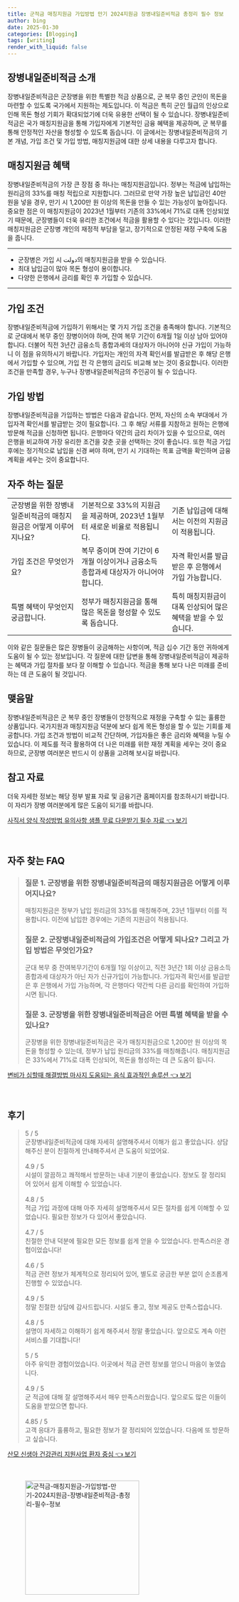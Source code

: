 ```yaml
---
title: 군적금 매칭지원금 가입방법 만기 2024지원금 장병내일준비적금 총정리 필수 정보
author: bing
date: 2025-01-30
categories: [Blogging]
tags: [writing]
render_with_liquid: false
---
```



<h2 id='장병내일준비적금소개'>장병내일준비적금 소개</h2>

<p>장병내일준비적금은 군장병을 위한 특별한 적금 상품으로, 군 복무 중인 군인이 목돈을 마련할 수 있도록 국가에서 지원하는 제도입니다. 이 적금은 특히 군인 월급의 인상으로 인해 목돈 형성 기회가 확대되었기에 더욱 유용한 선택이 될 수 있습니다. 장병내일준비적금은 국가 매칭지원금을 통해 가입자에게 기본적인 금융 혜택을 제공하며, 군 복무를 통해 안정적인 자산을 형성할 수 있도록 돕습니다. 이 글에서는 장병내일준비적금의 기본 개념, 가입 조건 및 가입 방법, 매칭지원금에 대한 상세 내용을 다루고자 합니다.</p>

<h2 id='매칭지원금혜택'>매칭지원금 혜택</h2>

<p>장병내일준비적금의 가장 큰 장점 중 하나는 매칭지원금입니다. 정부는 적금에 납입하는 원리금의 33%를 매칭 적립으로 지원합니다. 그러므로 만약 가장 높은 납입금인 40만 원을 넣을 경우, 만기 시 1,200만 원 이상의 목돈을 만들 수 있는 가능성이 높아집니다. 중요한 점은 이 매칭지원금이 2023년 1월부터 기존의 33%에서 71%로 대폭 인상되었기 때문에, 군장병들이 더욱 유리한 조건에서 적금을 활용할 수 있다는 것입니다. 이러한 매칭지원금은 군장병 개인의 재정적 부담을 덜고, 장기적으로 안정된 재정 구축에 도움을 줍니다.</p>

<hr />

<ul>
    <li>군장병은 가입 시 دولت의 매칭지원금을 받을 수 있습니다.</li>
    <li>최대 납입금이 많아 목돈 형성이 용이합니다.</li>
    <li>다양한 은행에서 금리를 확인 후 가입할 수 있습니다.</li>
</ul>

<hr />

<h2 id='가입조건'>가입 조건</h2>

<p>장병내일준비적금에 가입하기 위해서는 몇 가지 가입 조건을 충족해야 합니다. 기본적으로 군대에서 복무 중인 장병이어야 하며, 잔여 복무 기간이 6개월 1일 이상 남아 있어야 합니다. 더불어 직전 3년간 금융소득 종합과세의 대상자가 아니어야 신규 가입이 가능하니 이 점을 유의하시기 바랍니다. 가입자는 개인의 자격 확인서를 발급받은 후 해당 은행에서 가입할 수 있으며, 가입 전 각 은행의 금리도 비교해 보는 것이 중요합니다. 이러한 조건을 만족할 경우, 누구나 장병내일준비적금의 주인공이 될 수 있습니다.</p>

<h2 id='가입방법'>가입 방법</h2>

<p>장병내일준비적금을 가입하는 방법은 다음과 같습니다. 먼저, 자신의 소속 부대에서 가입자격 확인서를 발급받는 것이 필요합니다. 그 후 해당 서류를 지참하고 원하는 은행에 방문해 적금을 신청하면 됩니다. 은행마다 약간의 금리 차이가 있을 수 있으므로, 여러 은행을 비교하여 가장 유리한 조건을 갖춘 곳을 선택하는 것이 좋습니다. 또한 적금 가입 후에는 정기적으로 납입을 신경 써야 하며, 만기 시 기대하는 목표 금액을 확인하며 금융 계획을 세우는 것이 중요합니다.</p>

<h2 id='자주하는질문'>자주 하는 질문</h2>

<table>
    <tr>
        <td>군장병을 위한 장병내일준비적금의 매칭지원금은 어떻게 이루어지나요?</td>
        <td>기본적으로 33%의 지원금을 제공하며, 2023년 1월부터 새로운 비율로 적용됩니다.</td>
        <td>기존 납입금에 대해서는 이전의 지원금이 적용됩니다.</td>
    </tr>
    <tr>
        <td>가입 조건은 무엇인가요?</td>
        <td>복무 중이며 잔여 기간이 6개월 이상이거나 금융소득 종합과세 대상자가 아니어야 합니다.</td>
        <td>자격 확인서를 발급받은 후 은행에서 가입 가능합니다.</td>
    </tr>
    <tr>
        <td>특별 혜택이 무엇인지 궁금합니다.</td>
        <td>정부가 매칭지원금을 통해 많은 목돈을 형성할 수 있도록 돕습니다.</td>
        <td>특히 매칭지원금이 대폭 인상되어 많은 혜택을 받을 수 있습니다.</td>
    </tr>
</table>

<p>이와 같은 질문들은 많은 장병들이 궁금해하는 사항이며, 적금 십수 기간 동안  귀하에게 도움이 될 수 있는 정보입니다. 각 질문에 대한 답변을 통해 장병내일준비적금이 제공하는 혜택과 가입 절차를 보다 잘 이해할 수 있습니다. 적금을 통해 보다 나은 미래를 준비하는 데 큰 도움이 될 것입니다.</p>

<h2 id='맺음말'>맺음말</h2>

<p>장병내일준비적금은 군 복무 중인 장병들이 안정적으로 재정을 구축할 수 있는 훌륭한 상품입니다. 국가지원과 매칭지원금 덕분에 보다 쉽게 목돈 형성을 할 수 있는 기회를 제공합니다. 가입 조건과 방법이 비교적 간단하며, 가입자들은 좋은 금리와 혜택을 누릴 수 있습니다. 이 제도를 적극 활용하여 더 나은 미래를 위한 재정 계획을 세우는 것이 중요하므로, 군장병 여러분은 반드시 이 상품을 고려해 보시길 바랍니다.</p>

<h2 id='참고자료'>참고 자료</h2>

<p>더욱 자세한 정보는 해당 정부 발표 자료 및 금융기관 홈페이지를 참조하시기 바랍니다. 이 자리가 장병 여러분에게 많은 도움이 되기를 바랍니다.</p>


<p><a class="click-button" title="사직서 양식 작성방법 유의사항 샘플 무료 다운받기 필수 자료" href="https://24nara.github.io/posts/%EC%82%AC%EC%A7%81%EC%84%9C-%EC%96%91%EC%8B%9D-%EC%9E%91%EC%84%B1%EB%B0%A9%EB%B2%95-%EC%9C%A0%EC%9D%98%EC%82%AC%ED%95%AD-%EC%83%98%ED%94%8C-%EB%AC%B4%EB%A3%8C-%EB%8B%A4%EC%9A%B4%EB%B0%9B%EA%B8%B0-%ED%95%84%EC%88%98-%EC%9E%90%EB%A3%8C/" rel="dofollow">사직서 양식 작성방법 유의사항 샘플 무료 다운받기 필수 자료 👈 보기</a></p><br>
<h2 id='자주_찾는_FAQ'>자주 찾는 FAQ</h2>
<div itemscope="" itemtype="https://schema.org/FAQPage"> 
<blockquote> 
<div itemscope="" itemprop="mainEntity" itemtype="https://schema.org/Question"> 
<h3 itemprop="name">질문 1. 군장병을 위한 장병내일준비적금의 매칭지원금은 어떻게 이루어지나요?</h3> 
<div itemscope="" itemprop="acceptedAnswer" itemtype="https://schema.org/Answer"> 
<span itemprop="text"> 
<p>매칭지원금은 정부가 납입 원리금의 33%를 매칭해주며, 23년 1월부터 이를 적용합니다. 이전에 납입한 경우에는 기존의 지원금이 적용됩니다.</p> 
</span> 
</div> 
</div> 
<div itemscope="" itemprop="mainEntity" itemtype="https://schema.org/Question"> 
<h3 itemprop="name">질문 2. 군장병내일준비적금의 가입조건은 어떻게 되나요? 그리고 가입 방법은 무엇인가요?</h3> 
<div itemscope="" itemprop="acceptedAnswer" itemtype="https://schema.org/Answer"> 
<span itemprop="text"> 
<p>군대 복무 중 잔여복무기간이 6개월 1일 이상이고, 직전 3년간 1회 이상 금융소득종합과세 대상자가 아닌 자가 신규가입이 가능합니다. 가입자격 확인서를 발급받은 후 은행에서 가입 가능하며, 각 은행마다 약간씩 다른 금리를 확인하여 가입하시면 됩니다.</p> 
</span> 
</div> 
</div> 
<div itemscope="" itemprop="mainEntity" itemtype="https://schema.org/Question"> 
<h3 itemprop="name">질문 3. 군장병을 위한 장병내일준비적금은 어떤 특별 혜택을 받을 수 있나요?</h3> 
<div itemscope="" itemprop="acceptedAnswer" itemtype="https://schema.org/Answer"> 
<span itemprop="text"> 
<p>군장병을 위한 장병내일준비적금은 국가 매칭지원금으로 1,200만 원 이상의 목돈을 형성할 수 있는데, 정부가 납입 원리금의 33%를 매칭해줍니다. 매칭지원금은 33%에서 71%로 대폭 인상되어, 목돈을 형성하는 데 큰 도움이 됩니다.</p> 
</span> 
</div> 
</div> 
</blockquote> 
</div>
<p><a class="click-button" title="변비가 심할때 해결방법 마사지 도움되는 음식 효과적인 솔루션" href="https://24nara.github.io/posts/%EB%B3%80%EB%B9%84%EA%B0%80-%EC%8B%AC%ED%95%A0%EB%95%8C-%ED%95%B4%EA%B2%B0%EB%B0%A9%EB%B2%95-%EB%A7%88%EC%82%AC%EC%A7%80-%EB%8F%84%EC%9B%80%EB%90%98%EB%8A%94-%EC%9D%8C%EC%8B%9D-%ED%9A%A8%EA%B3%BC%EC%A0%81%EC%9D%B8-%EC%86%94%EB%A3%A8%EC%85%98/" rel="dofollow">변비가 심할때 해결방법 마사지 도움되는 음식 효과적인 솔루션 👈 보기</a></p><br>
<h2 id='후기'>후기</h2>
<div itemscope itemtype="https://schema.org/Product">
  <blockquote>
  <div itemprop="review" itemscope itemtype="https://schema.org/Review">
      <div itemprop="reviewRating" itemscope itemtype="https://schema.org/Rating"> <span itemprop="ratingValue">5</span> / <span itemprop="bestRating">5</span> </div>
      <span itemprop="reviewBody">군장병내일준비적금에 대해 자세히 설명해주셔서 이해가 쉽고 좋았습니다. 상담해주신 분이 친절하게 안내해주셔서 큰 도움이 되었어요.</span>
  </div>
  <br>
  <div itemprop="review" itemscope itemtype="https://schema.org/Review">
      <div itemprop="reviewRating" itemscope itemtype="https://schema.org/Rating"> <span itemprop="ratingValue">4.9</span> / <span itemprop="bestRating">5</span> </div>
      <span itemprop="reviewBody">시설이 깔끔하고 쾌적해서 방문하는 내내 기분이 좋았습니다. 정보도 잘 정리되어 있어서 쉽게 이해할 수 있었습니다.</span>
  </div>
  <br>
  <div itemprop="review" itemscope itemtype="https://schema.org/Review">
      <div itemprop="reviewRating" itemscope itemtype="https://schema.org/Rating"> <span itemprop="ratingValue">4.8</span> / <span itemprop="bestRating">5</span> </div>
      <span itemprop="reviewBody">적금 가입 과정에 대해 아주 자세히 설명해주셔서 모든 절차를 쉽게 이해할 수 있었습니다. 필요한 정보가 다 있어서 좋았습니다.</span>
  </div>
  <br>
  <div itemprop="review" itemscope itemtype="https://schema.org/Review">
      <div itemprop="reviewRating" itemscope itemtype="https://schema.org/Rating"> <span itemprop="ratingValue">4.7</span> / <span itemprop="bestRating">5</span> </div>
      <span itemprop="reviewBody">친절한 안내 덕분에 필요한 모든 정보를 쉽게 얻을 수 있었습니다. 만족스러운 경험이었습니다!</span>
  </div>
  <br>
  <div itemprop="review" itemscope itemtype="https://schema.org/Review">
      <div itemprop="reviewRating" itemscope itemtype="https://schema.org/Rating"> <span itemprop="ratingValue">4.6</span> / <span itemprop="bestRating">5</span> </div>
      <span itemprop="reviewBody">적금 관련 정보가 체계적으로 정리되어 있어, 별도로 궁금한 부분 없이 순조롭게 진행할 수 있었습니다.</span>
  </div>
  <br>
  <div itemprop="review" itemscope itemtype="https://schema.org/Review">
      <div itemprop="reviewRating" itemscope itemtype="https://schema.org/Rating"> <span itemprop="ratingValue">4.9</span> / <span itemprop="bestRating">5</span> </div>
      <span itemprop="reviewBody">정말 친절한 상담에 감사드립니다. 시설도 좋고, 정보 제공도 만족스럽습니다.</span>
  </div>
  <br>
  <div itemprop="review" itemscope itemtype="https://schema.org/Review">
      <div itemprop="reviewRating" itemscope itemtype="https://schema.org/Rating"> <span itemprop="ratingValue">4.8</span> / <span itemprop="bestRating">5</span> </div>
      <span itemprop="reviewBody">설명이 자세하고 이해하기 쉽게 해주셔서 정말 좋았습니다. 앞으로도 계속 이런 서비스를 기대합니다!</span>
  </div>
  <br>
  <div itemprop="review" itemscope itemtype="https://schema.org/Review">
      <div itemprop="reviewRating" itemscope itemtype="https://schema.org/Rating"> <span itemprop="ratingValue">5</span> / <span itemprop="bestRating">5</span> </div>
      <span itemprop="reviewBody">아주 유익한 경험이었습니다. 이곳에서 적금 관련 정보를 얻으니 마음이 놓였습니다.</span>
  </div>
  <br>
  <div itemprop="review" itemscope itemtype="https://schema.org/Review">
      <div itemprop="reviewRating" itemscope itemtype="https://schema.org/Rating"> <span itemprop="ratingValue">4.9</span> / <span itemprop="bestRating">5</span> </div>
      <span itemprop="reviewBody">군 적금에 대해 잘 설명해주셔서 매우 만족스러웠습니다. 앞으로도 많은 이들이 도움을 받았으면 합니다.</span>
  </div>
  <br>
  <div itemprop="review" itemscope itemtype="https://schema.org/Review">
      <div itemprop="reviewRating" itemscope itemtype="https://schema.org/Rating"> <span itemprop="ratingValue">4.85</span> / <span itemprop="bestRating">5</span> </div>
      <span itemprop="reviewBody">고객 응대가 훌륭하고, 필요한 정보가 잘 정리되어 있었습니다. 다음에 또 방문하고 싶습니다.</span>
  </div>
  </blockquote>
</div>
<p><a class="click-button" title="산모 신생아 건강관리 지원사업 환자 중심" href="https://24nara.github.io/posts/%EC%82%B0%EB%AA%A8-%EC%8B%A0%EC%83%9D%EC%95%84-%EA%B1%B4%EA%B0%95%EA%B4%80%EB%A6%AC-%EC%A7%80%EC%9B%90%EC%82%AC%EC%97%85-%ED%99%98%EC%9E%90-%EC%A4%91%EC%8B%AC/" rel="dofollow">산모 신생아 건강관리 지원사업 환자 중심 👈 보기</a></p><br>
<figure class="image"><img src="https://24nara.github.io/assets/img/thumbnail/군적금-매칭지원금-가입방법-만기-2024지원금-장병내일준비적금-총정리-필수-정보.webp" alt="군적금-매칭지원금-가입방법-만기-2024지원금-장병내일준비적금-총정리-필수-정보" width="256" height="256"></figure>